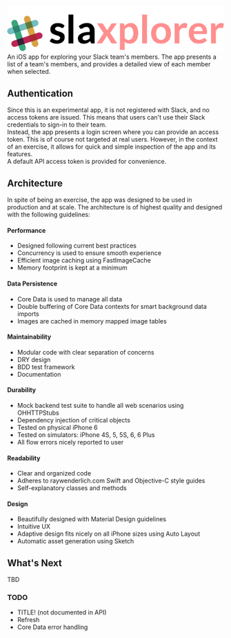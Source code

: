 ![Slaxplorer logo](/Assets/logo.png)  
An iOS app for exploring your Slack team's members. The app presents a list of a team's members, and provides a detailed view of each member when selected.

## Authentication
Since this is an experimental app, it is not registered with Slack, and no access tokens are issued. This means that users can't use their Slack credentials to sign-in to their team.  
Instead, the app presents a login screen where you can provide an access token. This is of course not targeted at real users. However, in the context of an exercise, it allows for quick and simple inspection of the app and its features.  
A default API access token is provided for convenience.

## Architecture
In spite of being an exercise, the app was designed to be used in production and at scale. The architecture is of highest quality and designed with the following guidelines:

#### Performance
* Designed following current best practices
* Concurrency is used to ensure smooth experience
* Efficient image caching using FastImageCache
* Memory footprint is kept at a minimum

#### Data Persistence
* Core Data is used to manage all data
* Double buffering of Core Data contexts for smart background data imports
* Images are cached in memory mapped image tables

#### Maintainability
* Modular code with clear separation of concerns
* DRY design
* BDD test framework
* Documentation

#### Durability
* Mock backend test suite to handle all web scenarios using OHHTTPStubs
* Dependency injection of critical objects
* Tested on physical iPhone 6
* Tested on simulators: iPhone 4S, 5, 5S, 6, 6 Plus
* All flow errors nicely reported to user

#### Readability
* Clear and organized code
* Adheres to raywenderlich.com Swift and Objective-C style guides
* Self-explanatory classes and methods

#### Design
* Beautifully designed with Material Design guidelines
* Intuitive UX
* Adaptive design fits nicely on all iPhone sizes using Auto Layout
* Automatic asset generation using Sketch

## What's Next
TBD


### TODO
* TITLE! (not documented in API)
* Refresh
* Core Data error handling
